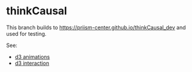 # thinkCausal

This branch builds to https://priism-center.github.io/thinkCausal_dev and used for testing.

See:
- [d3 animations](https://priism-center.github.io/thinkCausal_dev/d3/animations)
- [d3 interaction](https://priism-center.github.io/thinkCausal_dev/d3/interaction)
